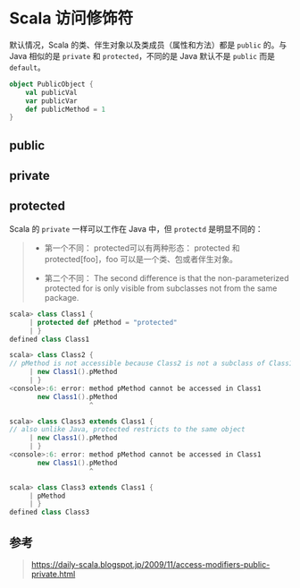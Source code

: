 # Scala 访问修饰符

默认情况，Scala 的类、伴生对象以及类成员（属性和方法）都是 `public` 的。与 Java 相似的是 `private` 和 `protected`，不同的是 Java 默认不是 `public` 而是 `default`。

```scala
object PublicObject {
	val publicVal
	var publicVar
	def publicMethod = 1
}
```

## public

## private

## protected

Scala 的 `private` 一样可以工作在 Java 中，但 `protectd` 是明显不同的：

> * 第一个不同： protected可以有两种形态： protected 和 protected[foo]，foo 可以是一个类、包或者伴生对象。
>
> * 第二个不同： The second difference is that the non-parameterized protected for is only visible from subclasses not from the same package.



```scala
scala> class Class1 {
     | protected def pMethod = "protected"
     | }
defined class Class1

scala> class Class2 { 
// pMethod is not accessible because Class2 is not a subclass of Class1
     | new Class1().pMethod 
     | }
<console>:6: error: method pMethod cannot be accessed in Class1
       new Class1().pMethod
                    ^

scala> class Class3 extends Class1 {
// also unlike Java, protected restricts to the same object
     | new Class1().pMethod
     | }
<console>:6: error: method pMethod cannot be accessed in Class1
       new Class1().pMethod
                    ^

scala> class Class3 extends Class1 {
     | pMethod
     | }
defined class Class3
```


## 参考

> https://daily-scala.blogspot.jp/2009/11/access-modifiers-public-private.html